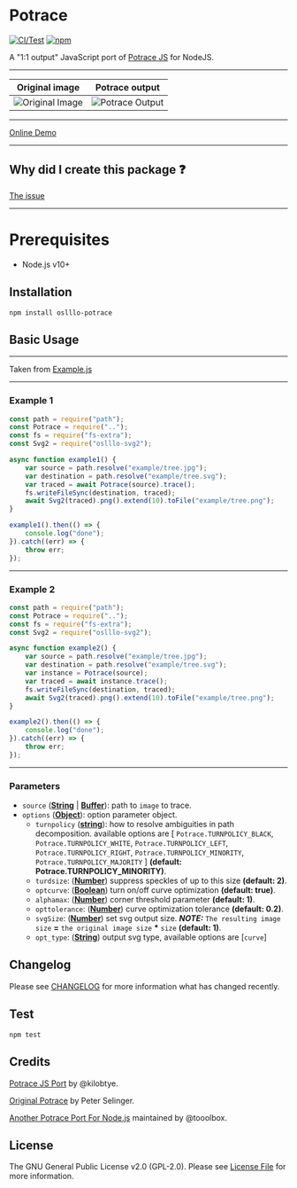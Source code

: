 # Potrace

[![CI/Test](https://github.com/oslllo/potrace/workflows/CI/Test/badge.svg)](https://github.com/oslllo/potrace/actions)
[![npm](https://img.shields.io/npm/v/oslllo-potrace)](https://www.npmjs.com/package/oslllo-potrace)

A "1:1 output" JavaScript port of [Potrace JS](https://github.com/kilobtye/potrace) for NodeJS.

---

| **Original image**        | **Potrace output**           |
|---------------------------|------------------------------|
| ![Original Image](example/tree.jpg) | ![Potrace Output](example/tree.png) |

---

[Online Demo](http://kilobtye.github.io/potrace/)

---

## Why did I create this package ❓

[The issue](https://github.com/tooolbox/node-potrace/issues/7)

---

# Prerequisites

- Node.js v10+

## Installation

```shell
npm install oslllo-potrace
```

## Basic Usage

---

Taken from [Example.js](https://github.com/oslllo/potrace/tree/master/example)

---

### Example 1

```js
const path = require("path");
const Potrace = require("..");
const fs = require("fs-extra");
const Svg2 = require("oslllo-svg2");

async function example1() {
    var source = path.resolve("example/tree.jpg");
    var destination = path.resolve("example/tree.svg");
    var traced = await Potrace(source).trace();
    fs.writeFileSync(destination, traced);
    await Svg2(traced).png().extend(10).toFile("example/tree.png");
}

example1().then(() => {
    console.log("done");
}).catch((err) => {
    throw err;
});
```

---

### Example 2

```js
const path = require("path");
const Potrace = require("..");
const fs = require("fs-extra");
const Svg2 = require("oslllo-svg2");

async function example2() {
    var source = path.resolve("example/tree.jpg");
    var destination = path.resolve("example/tree.svg");
    var instance = Potrace(source);
    var traced = await instance.trace();
    fs.writeFileSync(destination, traced);
    await Svg2(traced).png().extend(10).toFile("example/tree.png");
}

example2().then(() => {
    console.log("done");
}).catch((err) => {
    throw err;
});
```

---

### Parameters

- `source` ([**String**](https://developer.mozilla.org/docs/Web/JavaScript/Reference/Global_Objects/String) | [**Buffer**](https://nodejs.org/api/buffer.html)): path to `image` to trace.
- `options` ([**Object**](https://developer.mozilla.org/en-US/docs/Web/JavaScript/Reference/Global_Objects/Object)): option parameter object.
    - `turnpolicy` ([**string**](https://developer.mozilla.org/docs/Web/JavaScript/Reference/Global_Objects/String)): how to resolve ambiguities in path decomposition. available options are [ `Potrace.TURNPOLICY_BLACK`, `Potrace.TURNPOLICY_WHITE`, `Potrace.TURNPOLICY_LEFT`, `Potrace.TURNPOLICY_RIGHT`, `Potrace.TURNPOLICY_MINORITY`, `Potrace.TURNPOLICY_MAJORITY` ] **(default: Potrace.TURNPOLICY_MINORITY)**.
    - `turdsize`: ([**Number**](https://developer.mozilla.org/en-US/docs/Web/JavaScript/Reference/Global_Objects/Number)) suppress speckles of up to this size **(default: 2)**.
    - `optcurve`: ([**Boolean**](https://developer.mozilla.org/en-US/docs/Web/JavaScript/Reference/Global_Objects/Boolean)) turn on/off curve optimization **(default: true)**.
    - `alphamax`: ([**Number**](https://developer.mozilla.org/en-US/docs/Web/JavaScript/Reference/Global_Objects/Number)) corner threshold parameter **(default: 1)**.
    - `opttolerance`: ([**Number**](https://developer.mozilla.org/en-US/docs/Web/JavaScript/Reference/Global_Objects/Number)) curve optimization tolerance **(default: 0.2)**.
    - `svgSize`: ([**Number**](https://developer.mozilla.org/en-US/docs/Web/JavaScript/Reference/Global_Objects/Number)) set svg output size. ***NOTE:*** `The resulting image size` <b>=</b> `the original image size` <b>*</b> `size` **(default: 1)**.
    - `opt_type`: ([**String**](https://developer.mozilla.org/docs/Web/JavaScript/Reference/Global_Objects/String)) output svg type, available options are [`curve`]

## Changelog

Please see [CHANGELOG](https://github.com/oslllo/potrace/blob/master/CHANGELOG.md) for more information what has changed recently.

## Test

```shell
npm test
```

## Credits

[Potrace JS Port](https://github.com/kilobtye/potrace) by @kilobtye.

[Original Potrace](http://potrace.sourceforge.net/) by Peter Selinger.

[Another Potrace Port For Node.js](https://github.com/tooolbox/node-potrace) maintained by @tooolbox.

## License

The GNU General Public License v2.0 (GPL-2.0). Please see [License File](https://github.com/oslllo/potrace/blob/master/LICENSE) for more information.
